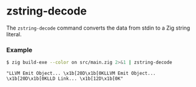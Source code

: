 # zstring-decode

The `zstring-decode` command converts the data from stdin to a Zig string
literal.

### Example

```sh
$ zig build-exe --color on src/main.zig 2>&1 | zstring-decode
```

```
"LLVM Emit Object... \x1b[20D\x1b[0KLLVM Emit Object... \x1b[20D\x1b[0KLLD Link... \x1b[12D\x1b[0K"
```
